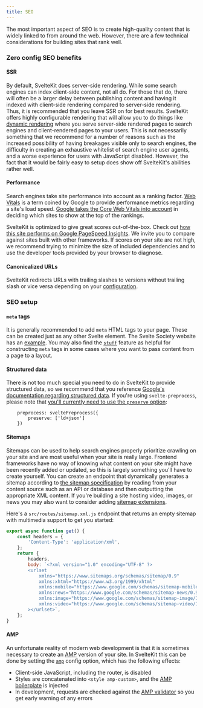 ```yaml
---
title: SEO
---
```


The most important aspect of SEO is to create high-quality content that is widely linked to from around the web. However, there are a few technical considerations for building sites that rank well.

### Zero config SEO benefits

#### SSR

By default, SvelteKit does server-side rendering. While some search engines can index client-side content, not all do. For those that do, there will often be a larger delay between publishing content and having it indexed with client-side rendering compared to server-side rendering. Thus, it is recommended that you leave SSR on for best results. SvelteKit offers highly configurable rendering that will allow you to do things like [dynamic rendering](https://developers.google.com/search/docs/advanced/javascript/dynamic-rendering) where you serve server-side rendered pages to search engines and client-rendered pages to your users. This is not necessarily something that we recommend for a number of reasons such as the increased possibility of having breakages visible only to search engines, the difficulty in creating an exhaustive whitelist of search engine user agents, and a worse experience for users with JavaScript disabled. However, the fact that it would be fairly easy to setup does show off SvelteKit's abilities rather well.

#### Performance

Search engines take site performance into account as a ranking factor. [Web Vitals](https://web.dev/vitals/) is a term coined by Google to provide performance metrics regarding a site's load speed. [Google takes the Core Web Vitals into account](https://developers.google.com/search/blog/2020/11/timing-for-page-experience) in deciding which sites to show at the top of the rankings.

SvelteKit is optimized to give great scores out-of-the-box. Check out [how this site performs on Google PageSpeed Insights](https://pagespeed.web.dev/report?url=https%3A%2F%2Fkit.svelte.dev%2F). We invite you to compare against sites built with other frameworks. If scores on your site are not high, we recommend trying to minimize the size of included dependencies and to use the developer tools provided by your browser to diagnose.

#### Canonicalized URLs

SvelteKit redirects URLs with trailing slashes to versions without trailing slash or vice versa depending on your [configuration](configuration#trailingslash).

### SEO setup

#### `meta` tags

It is generally recommended to add `meta` HTML tags to your page. These can be created just as any other Svelte element. The Svelte Society website has an [example](https://github.com/svelte-society/sveltesociety.dev/blob/staging/src/lib/components/Seo.svelte). You may also find the [`stuff`](loading#input-stuff) feature as helpful for constructing `meta` tags in some cases where you want to pass content from a page to a layout.

#### Structured data

There is not too much special you need to do in SvelteKit to provide structured data, so we recommend that you reference [Google's documentation regarding structured data](https://developers.google.com/search/docs/advanced/structured-data/intro-structured-data). If you're using `svelte-preprocess`, please note that [you'll currently need to use the `preserve` option](https://github.com/sveltejs/svelte-preprocess/issues/305):

```
	preprocess: sveltePreprocess({
		preserve: ['ld+json']
	})
```

#### Sitemaps

Sitemaps can be used to help search engines properly prioritize crawling on your site and are most useful when your site is really large. Frontend frameworks have no way of knowing what content on your site might have been recently added or updated, so this is largely something you'll have to create yourself. You can create an endpoint that dynamically generates a sitemap according to [the sitemap specification](https://www.sitemaps.org/protocol.html) by reading from your content source such as an API or database and then outputting the appropriate XML content. If you're building a site hosting video, images, or news you may also want to consider adding [sitemap extensions](https://developers.google.com/search/docs/advanced/sitemaps/build-sitemap#extensions).

Here's a `src/routes/sitemap.xml.js` endpoint that returns an empty sitemap with multimedia support to get you started:
```js
export async function get() {
	const headers = {
		'Content-Type': 'application/xml',
	};
	return {
		headers,
		body: `<?xml version="1.0" encoding="UTF-8" ?>
		<urlset
			xmlns="https://www.sitemaps.org/schemas/sitemap/0.9"
			xmlns:xhtml="https://www.w3.org/1999/xhtml"
			xmlns:mobile="https://www.google.com/schemas/sitemap-mobile/1.0"
			xmlns:news="https://www.google.com/schemas/sitemap-news/0.9"
			xmlns:image="https://www.google.com/schemas/sitemap-image/1.1"
			xmlns:video="https://www.google.com/schemas/sitemap-video/1.1"
		></urlset>`,
	};
}
```

#### AMP

An unfortunate reality of modern web development is that it is sometimes necessary to create an [AMP](https://amp.dev/) version of your site. In SvelteKit this can be done by setting the [`amp`](/docs/configuration#amp) config option, which has the following effects:

- Client-side JavaScript, including the router, is disabled
- Styles are concatenated into `<style amp-custom>`, and the [AMP boilerplate](https://amp.dev/boilerplate/) is injected
- In development, requests are checked against the [AMP validator](https://validator.ampproject.org/) so you get early warning of any errors
